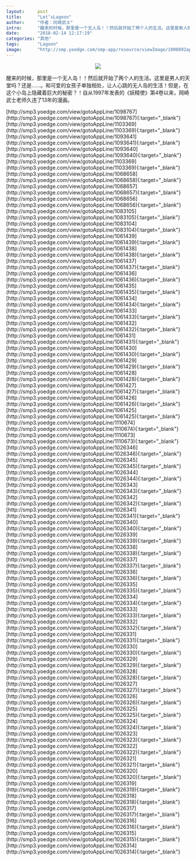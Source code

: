 ```yaml
---
layout:     post
title:      "Let’sLagoon"
author:     "作者：冈崎武士"
intro:      "醒来的时候，那里是一个无人岛！！然后就开始了两个人的生活。这里是男人的天堂吗？还是……。和可爱的女孩子单独相处，让人心跳的无人岛的生活！但是，在这个小岛上隐藏着巨大的秘密？！自从1997年发表的《妖精使》第4卷以来，岡崎武士老师久违了13年的漫画。"
date:       "2018-02-14 12:17:19"
categories: "其他"
tags:       "Lagoon"
image:      "http://smp.yoedge.com/smp-app/resource/viewImage/1000892appline.png"
---
```

<div style="text-align: center">
<p><img src="http://smp.yoedge.com/smp-app/resource/viewImage/1000892appline.png"/></p>
</div>
<p class="post-meta">
<span>醒来的时候，那里是一个无人岛！！然后就开始了两个人的生活。这里是男人的天堂吗？还是……。和可爱的女孩子单独相处，让人心跳的无人岛的生活！但是，在这个小岛上隐藏着巨大的秘密？！自从1997年发表的《妖精使》第4卷以来，岡崎武士老师久违了13年的漫画。</span>
</p>
[http://smp3.yoedge.com/view/gotoAppLine/1098767](http://smp3.yoedge.com/view/gotoAppLine/1098767){:target="_blank"}
[http://smp3.yoedge.com/view/gotoAppLine/1103369](http://smp3.yoedge.com/view/gotoAppLine/1103369){:target="_blank"}
[http://smp3.yoedge.com/view/gotoAppLine/1093641](http://smp3.yoedge.com/view/gotoAppLine/1093641){:target="_blank"}
[http://smp3.yoedge.com/view/gotoAppLine/1093640](http://smp3.yoedge.com/view/gotoAppLine/1093640){:target="_blank"}
[http://smp3.yoedge.com/view/gotoAppLine/1103369](http://smp3.yoedge.com/view/gotoAppLine/1103369){:target="_blank"}
[http://smp3.yoedge.com/view/gotoAppLine/1068658](http://smp3.yoedge.com/view/gotoAppLine/1068658){:target="_blank"}
[http://smp3.yoedge.com/view/gotoAppLine/1068657](http://smp3.yoedge.com/view/gotoAppLine/1068657){:target="_blank"}
[http://smp3.yoedge.com/view/gotoAppLine/1068656](http://smp3.yoedge.com/view/gotoAppLine/1068656){:target="_blank"}
[http://smp3.yoedge.com/view/gotoAppLine/1083105](http://smp3.yoedge.com/view/gotoAppLine/1083105){:target="_blank"}
[http://smp3.yoedge.com/view/gotoAppLine/1083104](http://smp3.yoedge.com/view/gotoAppLine/1083104){:target="_blank"}
[http://smp3.yoedge.com/view/gotoAppLine/1061439](http://smp3.yoedge.com/view/gotoAppLine/1061439){:target="_blank"}
[http://smp3.yoedge.com/view/gotoAppLine/1061438](http://smp3.yoedge.com/view/gotoAppLine/1061438){:target="_blank"}
[http://smp3.yoedge.com/view/gotoAppLine/1061437](http://smp3.yoedge.com/view/gotoAppLine/1061437){:target="_blank"}
[http://smp3.yoedge.com/view/gotoAppLine/1061436](http://smp3.yoedge.com/view/gotoAppLine/1061436){:target="_blank"}
[http://smp3.yoedge.com/view/gotoAppLine/1061435](http://smp3.yoedge.com/view/gotoAppLine/1061435){:target="_blank"}
[http://smp3.yoedge.com/view/gotoAppLine/1061434](http://smp3.yoedge.com/view/gotoAppLine/1061434){:target="_blank"}
[http://smp3.yoedge.com/view/gotoAppLine/1061433](http://smp3.yoedge.com/view/gotoAppLine/1061433){:target="_blank"}
[http://smp3.yoedge.com/view/gotoAppLine/1061432](http://smp3.yoedge.com/view/gotoAppLine/1061432){:target="_blank"}
[http://smp3.yoedge.com/view/gotoAppLine/1061431](http://smp3.yoedge.com/view/gotoAppLine/1061431){:target="_blank"}
[http://smp3.yoedge.com/view/gotoAppLine/1061430](http://smp3.yoedge.com/view/gotoAppLine/1061430){:target="_blank"}
[http://smp3.yoedge.com/view/gotoAppLine/1061429](http://smp3.yoedge.com/view/gotoAppLine/1061429){:target="_blank"}
[http://smp3.yoedge.com/view/gotoAppLine/1061428](http://smp3.yoedge.com/view/gotoAppLine/1061428){:target="_blank"}
[http://smp3.yoedge.com/view/gotoAppLine/1061427](http://smp3.yoedge.com/view/gotoAppLine/1061427){:target="_blank"}
[http://smp3.yoedge.com/view/gotoAppLine/1061426](http://smp3.yoedge.com/view/gotoAppLine/1061426){:target="_blank"}
[http://smp3.yoedge.com/view/gotoAppLine/1061425](http://smp3.yoedge.com/view/gotoAppLine/1061425){:target="_blank"}
[http://smp3.yoedge.com/view/gotoAppLine/1110674](http://smp3.yoedge.com/view/gotoAppLine/1110674){:target="_blank"}
[http://smp3.yoedge.com/view/gotoAppLine/1110673](http://smp3.yoedge.com/view/gotoAppLine/1110673){:target="_blank"}
[http://smp3.yoedge.com/view/gotoAppLine/1026346](http://smp3.yoedge.com/view/gotoAppLine/1026346){:target="_blank"}
[http://smp3.yoedge.com/view/gotoAppLine/1026345](http://smp3.yoedge.com/view/gotoAppLine/1026345){:target="_blank"}
[http://smp3.yoedge.com/view/gotoAppLine/1026344](http://smp3.yoedge.com/view/gotoAppLine/1026344){:target="_blank"}
[http://smp3.yoedge.com/view/gotoAppLine/1026343](http://smp3.yoedge.com/view/gotoAppLine/1026343){:target="_blank"}
[http://smp3.yoedge.com/view/gotoAppLine/1026342](http://smp3.yoedge.com/view/gotoAppLine/1026342){:target="_blank"}
[http://smp3.yoedge.com/view/gotoAppLine/1026341](http://smp3.yoedge.com/view/gotoAppLine/1026341){:target="_blank"}
[http://smp3.yoedge.com/view/gotoAppLine/1026340](http://smp3.yoedge.com/view/gotoAppLine/1026340){:target="_blank"}
[http://smp3.yoedge.com/view/gotoAppLine/1026339](http://smp3.yoedge.com/view/gotoAppLine/1026339){:target="_blank"}
[http://smp3.yoedge.com/view/gotoAppLine/1026338](http://smp3.yoedge.com/view/gotoAppLine/1026338){:target="_blank"}
[http://smp3.yoedge.com/view/gotoAppLine/1026337](http://smp3.yoedge.com/view/gotoAppLine/1026337){:target="_blank"}
[http://smp3.yoedge.com/view/gotoAppLine/1026336](http://smp3.yoedge.com/view/gotoAppLine/1026336){:target="_blank"}
[http://smp3.yoedge.com/view/gotoAppLine/1026335](http://smp3.yoedge.com/view/gotoAppLine/1026335){:target="_blank"}
[http://smp3.yoedge.com/view/gotoAppLine/1026334](http://smp3.yoedge.com/view/gotoAppLine/1026334){:target="_blank"}
[http://smp3.yoedge.com/view/gotoAppLine/1026333](http://smp3.yoedge.com/view/gotoAppLine/1026333){:target="_blank"}
[http://smp3.yoedge.com/view/gotoAppLine/1026332](http://smp3.yoedge.com/view/gotoAppLine/1026332){:target="_blank"}
[http://smp3.yoedge.com/view/gotoAppLine/1026331](http://smp3.yoedge.com/view/gotoAppLine/1026331){:target="_blank"}
[http://smp3.yoedge.com/view/gotoAppLine/1026330](http://smp3.yoedge.com/view/gotoAppLine/1026330){:target="_blank"}
[http://smp3.yoedge.com/view/gotoAppLine/1026329](http://smp3.yoedge.com/view/gotoAppLine/1026329){:target="_blank"}
[http://smp3.yoedge.com/view/gotoAppLine/1026328](http://smp3.yoedge.com/view/gotoAppLine/1026328){:target="_blank"}
[http://smp3.yoedge.com/view/gotoAppLine/1026327](http://smp3.yoedge.com/view/gotoAppLine/1026327){:target="_blank"}
[http://smp3.yoedge.com/view/gotoAppLine/1026326](http://smp3.yoedge.com/view/gotoAppLine/1026326){:target="_blank"}
[http://smp3.yoedge.com/view/gotoAppLine/1026325](http://smp3.yoedge.com/view/gotoAppLine/1026325){:target="_blank"}
[http://smp3.yoedge.com/view/gotoAppLine/1026324](http://smp3.yoedge.com/view/gotoAppLine/1026324){:target="_blank"}
[http://smp3.yoedge.com/view/gotoAppLine/1026323](http://smp3.yoedge.com/view/gotoAppLine/1026323){:target="_blank"}
[http://smp3.yoedge.com/view/gotoAppLine/1026322](http://smp3.yoedge.com/view/gotoAppLine/1026322){:target="_blank"}
[http://smp3.yoedge.com/view/gotoAppLine/1026321](http://smp3.yoedge.com/view/gotoAppLine/1026321){:target="_blank"}
[http://smp3.yoedge.com/view/gotoAppLine/1026320](http://smp3.yoedge.com/view/gotoAppLine/1026320){:target="_blank"}
[http://smp3.yoedge.com/view/gotoAppLine/1026319](http://smp3.yoedge.com/view/gotoAppLine/1026319){:target="_blank"}
[http://smp3.yoedge.com/view/gotoAppLine/1026318](http://smp3.yoedge.com/view/gotoAppLine/1026318){:target="_blank"}
[http://smp3.yoedge.com/view/gotoAppLine/1026317](http://smp3.yoedge.com/view/gotoAppLine/1026317){:target="_blank"}
[http://smp3.yoedge.com/view/gotoAppLine/1026316](http://smp3.yoedge.com/view/gotoAppLine/1026316){:target="_blank"}
[http://smp3.yoedge.com/view/gotoAppLine/1026315](http://smp3.yoedge.com/view/gotoAppLine/1026315){:target="_blank"}
[http://smp3.yoedge.com/view/gotoAppLine/1026314](http://smp3.yoedge.com/view/gotoAppLine/1026314){:target="_blank"}


